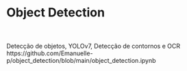 # Object Detection


<html>
 <head>
  <title> Detecção de veículos e reconhecimento de placas em vídeos</title>
   </br>
 </head>
 <body>
  </br>Detecção de objetos, YOLOv7, Detecção de contornos e OCR
  </br>https://github.com/Emanuelle-p/object_detection/blob/main/object_detection.ipynb
 </body>
</html>
